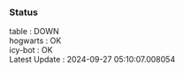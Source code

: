 ### Status


table : DOWN  
hogwarts : OK  
icy-bot : OK  
Latest Update : 2024-09-27 05:10:07.008054
